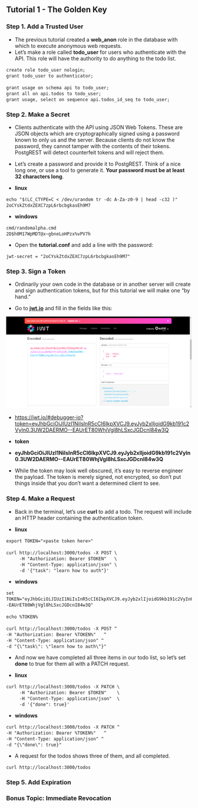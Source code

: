 ## Tutorial 1 - The Golden Key

### Step 1. Add a Trusted User

- The previous tutorial created a **web_anon** role in the database with which to execute anonymous web requests. 
- Let’s make a role called **todo_user** for users who authenticate with the API. This role will have the authority to do anything to the todo list.

```
create role todo_user nologin;
grant todo_user to authenticator;

grant usage on schema api to todo_user;
grant all on api.todos to todo_user;
grant usage, select on sequence api.todos_id_seq to todo_user;
```

### Step 2. Make a Secret

- Clients authenticate with the API using JSON Web Tokens. These are JSON objects which are cryptographically signed using a password known to only us and the server. Because clients do not know the password, they cannot tamper with the contents of their tokens. PostgREST will detect counterfeit tokens and will reject them.

- Let’s create a password and provide it to PostgREST. Think of a nice long one, or use a tool to generate it. **Your password must be at least 32 characters long**.

- **linux**
```
echo "$(LC_CTYPE=C < /dev/urandom tr -dc A-Za-z0-9 | head -c32 )"
2oCYskZtdxZEXC7zpL6rbcbgkasEh9M7
```

- **windows**
```
cmd/randomalpha.cmd
2D$h0M17WpMDT@x~gbneLoHPzx%vPV7h
```

- Open the **tutorial.conf** and add a line with the password:
```
jwt-secret = "2oCYskZtdxZEXC7zpL6rbcbgkasEh9M7"
```


### Step 3. Sign a Token

- Ordinarily your own code in the database or in another server will create and sign authentication tokens, but for this tutorial we will make one “by hand.” 

- Go to **[jwt.io](https://jwt.io)** and fill in the fields like this:

![Screenshot](screenshots/token_jwt.io.png)

- https://jwt.io/#debugger-io?token=eyJhbGciOiJIUzI1NiIsInR5cCI6IkpXVCJ9.eyJyb2xlIjoidG9kb191c2VyIn0.3UW2DAERMO--EAUrET80WhjVgl8hLSxcJGDcnI84w3Q

- **token**
+ **eyJhbGciOiJIUzI1NiIsInR5cCI6IkpXVCJ9.eyJyb2xlIjoidG9kb191c2VyIn0.3UW2DAERMO--EAUrET80WhjVgl8hLSxcJGDcnI84w3Q**

- While the token may look well obscured, it’s easy to reverse engineer the payload. The token is merely signed, not encrypted, so don’t put things inside that you don’t want a determined client to see.



### Step 4. Make a Request

- Back in the terminal, let’s use **curl** to add a todo. The request will include an HTTP header containing the authentication token.

- **linux**
```
export TOKEN="<paste token here>"

curl http://localhost:3000/todos -X POST \
     -H "Authorization: Bearer $TOKEN"   \
     -H "Content-Type: application/json" \
     -d '{"task": "learn how to auth"}'
```

- **windows**
```
set TOKEN="eyJhbGciOiJIUzI1NiIsInR5cCI6IkpXVCJ9.eyJyb2xlIjoidG9kb191c2VyIn0.3UW2DAERMO--EAUrET80WhjVgl8hLSxcJGDcnI84w3Q"

echo %TOKEN%

curl http://localhost:3000/todos -X POST ^
-H "Authorization: Bearer %TOKEN%"   ^
-H "Content-Type: application/json" ^
-d "{\"task\": \"learn how to auth\"}"
```

- And now we have completed all three items in our todo list, so let’s set **done** to true for them all with a PATCH request.

- **linux**
```
curl http://localhost:3000/todos -X PATCH \
     -H "Authorization: Bearer $TOKEN"    \
     -H "Content-Type: application/json"  \
     -d '{"done": true}'
```

- **windows**
```
curl http://localhost:3000/todos -X PATCH ^
-H "Authorization: Bearer %TOKEN%"   ^
-H "Content-Type: application/json" ^
-d "{\"done\": true}"
```

- A request for the todos shows three of them, and all completed.
```
curl http://localhost:3000/todos
```


### Step 5. Add Expiration

### Bonus Topic: Immediate Revocation

